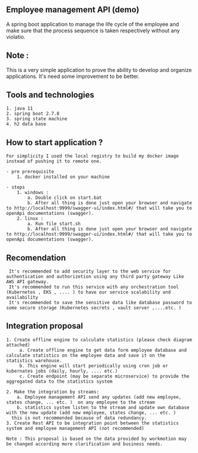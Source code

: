 ## Employee management API (demo) 
A spring boot application to manage the life cycle of the employee and make sure that the process sequence is taken respectively without any violatio. 

## Note : 
This is a very simple application to prove the ability to develop and organize applications.
It's need some improvement to be better.

## Tools and technologies 
	1. java 11
	2. spring boot 2.7.8
	3. spring state machine 
	4. h2 data base 

## How to start application ?
    For simplicity I used the local registry to build my docker image instead of pushing it to remote one.  

	- pre prerequisite
		1. docker installed on your machine  
		
    - steps	
		1. windows : 
			a. Double click on start.bat
			b. After all thing is done just open your browser and navigate to http://localhost:9999/swagger-ui/index.html#/ that will take you to openApi documentations (swagger).
		2. linux : 
            a. Run file start.sh 
            b. After all thing is done just open your browser and navigate to http://localhost:9999/swagger-ui/index.html#/ that will take you to openApi documentations (swagger).

## Recomendation 
	 It's recommended to add security layer to the web service for authentication and authorizetion using any third party gateway Like AWS API gateway.  
	 It's recommended to run this service with any orchestration tool (Kubernetes , EKS , .... ) to have our service scalability and availability 
	 It's recommended to save the sensitive data like database password to some secure storage (Kubernetes secrets , vault server ,....etc. ) 

## Integration  proposal
	1. Create offline engine to calculate statistics (please check diagram attached) 
		 a. Create offline engine to get data form employee database and calculate statistics on the employee data and save it on the statistics warehouse. 
		 b. This engine will start periodically using cron job or kubernates jobs (daily, hourly, .... etc.) 
		 c. Create endpoint (may be separate microservice) to provide the aggregated data to the statistics system
	
	2. Make the integration by streams: 
		a. Employee management API send any updates (add new employee, states change, ... etc. )  on any employee to the stream 
		b. statistics system listen to the stream and update own database with the new update (add new employee, states change, ... etc. )
	  this is not recommended because of data redundancy. 
	3. Create Rest API to be integration point between the statistics system and employee management API (not recommended)
	
	Note : This proposal is based on the data provided by workmotion may be changed according more clarification and business needs.



